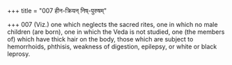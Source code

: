 +++
title = "007 हीन-क्रियन् निष्-पुरुषम्"

+++
007	(Viz.) one which neglects the sacred rites, one in which no male children (are born), one in which the Veda is not studied, one (the members of) which have thick hair on the body, those which are subject to hemorrhoids, phthisis, weakness of digestion, epilepsy, or white or black leprosy.